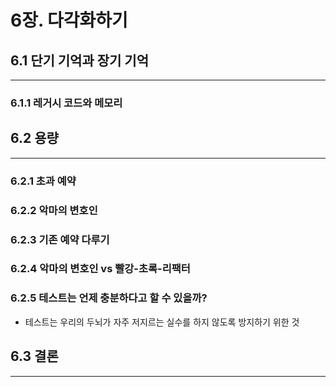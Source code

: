 # 6장. 다각화하기
## 6.1 단기 기억과 장기 기억

---

### 6.1.1 레거시 코드와 메모리

## 6.2 용량

---

### 6.2.1 초과 예약

### 6.2.2 악마의 변호인

### 6.2.3 기존 예약 다루기

### 6.2.4 악마의 변호인 vs 빨강-초록-리팩터

### 6.2.5 테스트는 언제 충분하다고 할 수 있을까?

- 테스트는 우리의 두뇌가 자주 저지르는 실수를 하지 않도록 방지하기 위한 것

## 6.3 결론

---